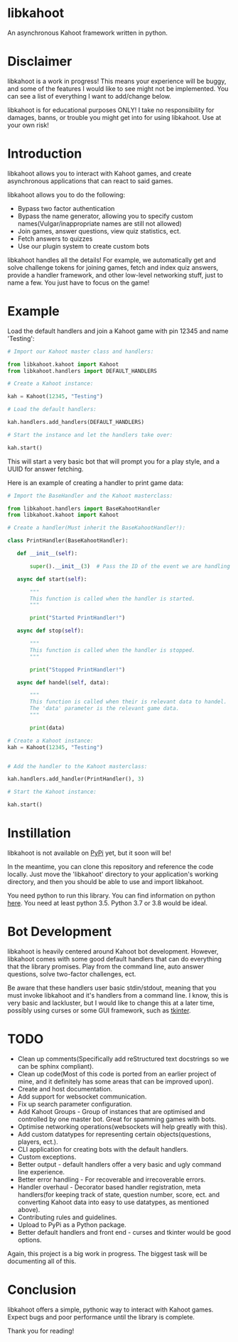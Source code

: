 # libkahoot

An asynchronous Kahoot framework written in python. 

# Disclaimer

libkahoot is a work in progress!
This means your experience will be buggy, and some of the features I would like to see might not be 
implemented. You can see a list of everything I want to add/change below.

libkahoot is for educational purposes ONLY! I take no responsibility for damages, banns, or trouble you might get into
for using libkahoot. Use at your own risk!

# Introduction

libkahoot allows you to interact with Kahoot games, and create asynchronous applications that can react to said games.

libkahoot allows you to do the following:

 - Bypass two factor authentication
 - Bypass the name generator, allowing you to specify custom names(Vulgar/inappropriate names are still not allowed)
 - Join games, answer questions, view quiz statistics, ect.
 - Fetch answers to quizzes
 - Use our plugin system to create custom bots
 
 libkahoot handles all the details! For example, we automatically get and solve challenge tokens for joining games, 
 fetch and index quiz answers, provide a handler framework, and other low-level networking stuff, just to name a few. 
 You just have to focus on the game!
 
 # Example
 
 Load the default handlers and join a Kahoot game with pin 12345 and name 'Testing':
 
 ```python
# Import our Kahoot master class and handlers:

from libkahoot.kahoot import Kahoot
from libkahoot.handlers import DEFAULT_HANDLERS

# Create a Kahoot instance:

kah = Kahoot(12345, "Testing")

# Load the default handlers:

kah.handlers.add_handlers(DEFAULT_HANDLERS)

# Start the instance and let the handlers take over:

kah.start()
```
 This will start a very basic bot that will prompt you for a play style, and a UUID for answer fetching.
 
 Here is an example of creating a handler to print game data:
 
 ```python
# Import the BaseHandler and the Kahoot masterclass:

from libkahoot.handlers import BaseKahootHandler
from libkahoot.kahoot import Kahoot

# Create a handler(Must inherit the BaseKahootHandler!):

class PrintHandler(BaseKahootHandler):

    def __init__(self):

        super().__init__(3)  # Pass the ID of the event we are handling to the BaseKahootHandler

    async def start(self):

        """
        This function is called when the handler is started.
        """

        print("Started PrintHandler!")

    async def stop(self):

        """
        This function is called when the handler is stopped.
        """

        print("Stopped PrintHandler!")

    async def handel(self, data):

        """
        This function is called when their is relevant data to handel.
        The 'data' parameter is the relevant game data.
        """

        print(data)

# Create a Kahoot instance:
kah = Kahoot(12345, "Testing")


# Add the handler to the Kahoot masterclass:

kah.handlers.add_handler(PrintHandler(), 3)

# Start the Kahoot instance:

kah.start()
```
 
 # Instillation
 
 libkahoot is not available on [PyPi](https://pypi.org/) yet, but it soon will be!
 
 In the meantime, you can clone this repository and reference the code locally.
 Just move the 'libkahoot' directory to your application's working directory, and then you should be able to use
 and import libkahoot.
 
 You need python to run this library. You can find information on python [here](https://www.python.org/downloads/).
 You need at least python 3.5. Python 3.7 or 3.8 would be ideal.
 
 # Bot Development
 
 libkahoot is heavily centered around Kahoot bot development. However, libkahoot comes with some good default handlers
 that can do everything that the library promises. Play from the command line, auto answer questions, solve two-factor 
 challenges, ect. 
 
 Be aware that these handlers user basic stdin/stdout, meaning that you must invoke libkahoot and it's handlers
 from a command line. I know, this is very basic and lackluster, but I would like to change this at a later time,
 possibly using curses or some GUI framework, such as [tkinter](https://docs.python.org/3/library/tkinter.html).
 
 # TODO
 
  - Clean up comments(Specifically add reStructured text docstrings so we can be sphinx compliant).
  - Clean up code(Most of this code is ported from an earlier project of mine, and it definitely has some areas 
  that can be improved upon).
  - Create and host documentation.
  - Add support for websocket communication.
  - Fix up search parameter configuration.
  - Add Kahoot Groups - Group of instances that are optimised and controlled by one master bot. 
  Great for spamming games with bots.
  - Optimise networking operations(websockets will help greatly with this).
  - Add custom datatypes for representing certain objects(questions, players, ect.).
  - CLI application for creating bots with the default handlers.
  - Custom exceptions.
  - Better output - default handlers offer a very basic and ugly command line experience.
  - Better error handling - For recoverable and irrecoverable errors.
  - Handler overhaul - Decorator based handler registration, meta handlers(for keeping track of state, question number, 
  score, ect. and converting Kahoot data into easy to use datatypes, as mentioned above).
  - Contributing rules and guidelines.
  - Upload to PyPi as a Python package.
  - Better default handlers and front end - curses and tkinter would be good options.
  
  Again, this project is a big work in progress. The biggest task will be documenting all of this. 
 
 # Conclusion
 
 libkahoot offers a simple, pythonic way to interact with Kahoot games. Expect bugs and poor performance until 
 the library is complete.
 
 Thank you for reading!